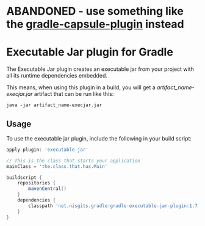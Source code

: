 # ABANDONED - use something like the [gradle-capsule-plugin](https://github.com/danthegoodman/gradle-capsule-plugin) instead

# Executable Jar plugin for Gradle

The Executable Jar plugin creates an executable jar from your project with all its runtime dependencies embedded.

This means, when using this plugin in a build, you will get a *artifact_name-execjar.jar* artifact that can be run like this:

```
java -jar artifact_name-execjar.jar
```

## Usage
To use the executable jar plugin, include the following in your build script:

```groovy
apply plugin: 'executable-jar'

// This is the class that starts your application
mainClass = 'the.class.that.has.Main'

buildscript {
    repositories {
        mavenCentral()
    }
    dependencies {
        classpath 'net.nisgits.gradle:gradle-executable-jar-plugin:1.7.0'
    }
}
```
